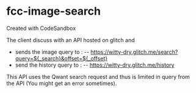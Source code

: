 # fcc-image-search
Created with CodeSandbox

The client discuss with an API hosted on glitch and
- sends the image query to :
    -- https://witty-dry.glitch.me/search?query=${_search}&offset=${_offset}
- send the history query to :
    -- https://witty-dry.glitch.me/history

This API uses the Qwant search request and thus is limited in query from the API (You might get an error sometimes).


